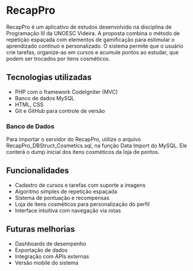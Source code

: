 
# RecapPro
RecapPro é um aplicativo de estudos desenvolvido na disciplina de Programação III da UNOESC Videira. A proposta combina o método de repetição espaçada com elementos de gamificação para estimular o aprendizado contínuo e personalizado. O sistema permite que o usuário crie tarefas, organize-as em cursos e acumule pontos ao estudar, que podem ser trocados por itens cosméticos. 


##  Tecnologias utilizadas 

- PHP com o framework CodeIgniter (MVC)
- Banco de dados MySQL
- HTML, CSS 
- Git e GitHub para controle de versão


### Banco de Dados
Para importar o servidor do RecapPro, utilize o arquivo RecapPro_DBStruct_Cosmetics.sql, na função Data Import do MySQL. Ele conterá o dump inicial dos itens cosméticos da loja de pontos.


##  Funcionalidades 
- Cadastro de cursos e tarefas com suporte a imagens
- Algoritmo simples de repetição espaçada
- Sistema de pontuação e recompensas
- Loja de itens cosméticos para personalização do perfil
- Interface intuitiva com navegação via rotas

## Futuras melhorias 
- Dashboards de desempenho
- Exportação de dados
- Integração com APIs externas
- Versão mobile do sistema

